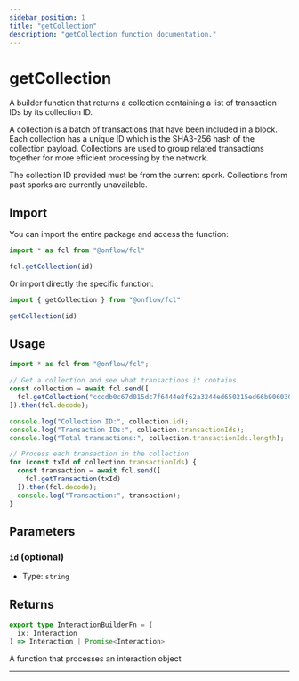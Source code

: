 ```yaml
---
sidebar_position: 1
title: "getCollection"
description: "getCollection function documentation."
---
```


<!-- THIS DOCUMENT IS AUTO-GENERATED FROM [onflow/fcl/../sdk/src/build/build-get-collection.ts](https://github.com/onflow/fcl-js/tree/master/packages/fcl/../sdk/src/build/build-get-collection.ts). DO NOT EDIT MANUALLY -->

# getCollection

A builder function that returns a collection containing a list of transaction IDs by its collection ID.

A collection is a batch of transactions that have been included in a block. Each collection has a unique ID
which is the SHA3-256 hash of the collection payload. Collections are used to group related transactions
together for more efficient processing by the network.

The collection ID provided must be from the current spork. Collections from past sporks are currently unavailable.

## Import

You can import the entire package and access the function:

```typescript
import * as fcl from "@onflow/fcl"

fcl.getCollection(id)
```

Or import directly the specific function:

```typescript
import { getCollection } from "@onflow/fcl"

getCollection(id)
```

## Usage

```typescript
import * as fcl from "@onflow/fcl";

// Get a collection and see what transactions it contains
const collection = await fcl.send([
  fcl.getCollection("cccdb0c67d015dc7f6444e8f62a3244ed650215ed66b90603006c70c5ef1f6e5")
]).then(fcl.decode);

console.log("Collection ID:", collection.id);
console.log("Transaction IDs:", collection.transactionIds);
console.log("Total transactions:", collection.transactionIds.length);

// Process each transaction in the collection
for (const txId of collection.transactionIds) {
  const transaction = await fcl.send([
    fcl.getTransaction(txId)
  ]).then(fcl.decode);
  console.log("Transaction:", transaction);
}
```

## Parameters

### `id` (optional)


- Type: `string`


## Returns

```typescript
export type InteractionBuilderFn = (
  ix: Interaction
) => Interaction | Promise<Interaction>
```


A function that processes an interaction object

---